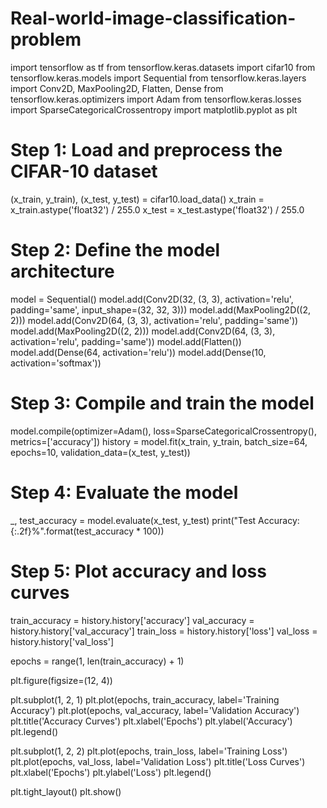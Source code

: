 # Real-world-image-classification-problem
import tensorflow as tf
from tensorflow.keras.datasets import cifar10
from tensorflow.keras.models import Sequential
from tensorflow.keras.layers import Conv2D, MaxPooling2D, Flatten, Dense
from tensorflow.keras.optimizers import Adam
from tensorflow.keras.losses import SparseCategoricalCrossentropy
import matplotlib.pyplot as plt

# Step 1: Load and preprocess the CIFAR-10 dataset
(x_train, y_train), (x_test, y_test) = cifar10.load_data()
x_train = x_train.astype('float32') / 255.0
x_test = x_test.astype('float32') / 255.0

# Step 2: Define the model architecture
model = Sequential()
model.add(Conv2D(32, (3, 3), activation='relu', padding='same', input_shape=(32, 32, 3)))
model.add(MaxPooling2D((2, 2)))
model.add(Conv2D(64, (3, 3), activation='relu', padding='same'))
model.add(MaxPooling2D((2, 2)))
model.add(Conv2D(64, (3, 3), activation='relu', padding='same'))
model.add(Flatten())
model.add(Dense(64, activation='relu'))
model.add(Dense(10, activation='softmax'))

# Step 3: Compile and train the model
model.compile(optimizer=Adam(), loss=SparseCategoricalCrossentropy(), metrics=['accuracy'])
history = model.fit(x_train, y_train, batch_size=64, epochs=10, validation_data=(x_test, y_test))

# Step 4: Evaluate the model
_, test_accuracy = model.evaluate(x_test, y_test)
print("Test Accuracy: {:.2f}%".format(test_accuracy * 100))

# Step 5: Plot accuracy and loss curves
train_accuracy = history.history['accuracy']
val_accuracy = history.history['val_accuracy']
train_loss = history.history['loss']
val_loss = history.history['val_loss']

epochs = range(1, len(train_accuracy) + 1)

plt.figure(figsize=(12, 4))

plt.subplot(1, 2, 1)
plt.plot(epochs, train_accuracy, label='Training Accuracy')
plt.plot(epochs, val_accuracy, label='Validation Accuracy')
plt.title('Accuracy Curves')
plt.xlabel('Epochs')
plt.ylabel('Accuracy')
plt.legend()

plt.subplot(1, 2, 2)
plt.plot(epochs, train_loss, label='Training Loss')
plt.plot(epochs, val_loss, label='Validation Loss')
plt.title('Loss Curves')
plt.xlabel('Epochs')
plt.ylabel('Loss')
plt.legend()

plt.tight_layout()
plt.show()

